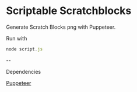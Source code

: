 # Scriptable Scratchblocks
Generate Scratch Blocks png with Puppeteer.

Run with

```javascript
node script.js
```

--

Dependencies

[Puppeteer](https://github.com/GoogleChrome/puppeteer)
